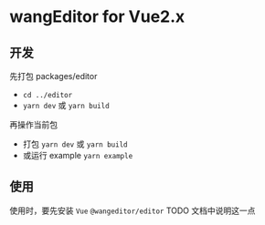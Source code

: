 # wangEditor for Vue2.x

## 开发

先打包 packages/editor
  - `cd ../editor`
  - `yarn dev` 或 `yarn build`

再操作当前包
  - 打包 `yarn dev` 或 `yarn build`
  - 或运行 example `yarn example`

## 使用

使用时，要先安装 `Vue` `@wangeditor/editor`
TODO 文档中说明这一点
